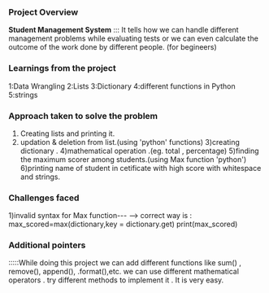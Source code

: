 ### Project Overview

 **Student Management System**
    :::  It tells how we can  handle different  management problems  while evaluating tests or we can even calculate the outcome of the work done by different 
         people. (for begineers)


### Learnings from the project

 1:Data Wrangling
2:Lists
3:Dictionary
4:different functions in Python
5:strings


### Approach taken to solve the problem

 1) Creating lists and printing it.
2) updation & deletion from list.(using 'python' functions)
3)creating dictionary .
4)mathematical operation .(eg. total , percentage)
5)finding the maximum scorer among students.(using Max function 'python')
6)printing name of student in cetificate with high score with whitespace and strings.


### Challenges faced

 1)invalid syntax for Max function---
--> correct way is : max_scored=max(dictionary,key = dictionary.get)
                                  print(max_scored)


### Additional pointers

 :::::While doing this project we can add different functions like sum() , remove(), append(), .format(),etc.
      we can use different mathematical operators . try different methods to implement it . It is very easy.


